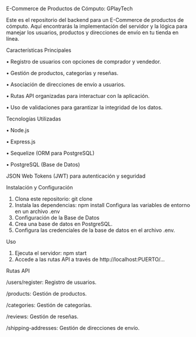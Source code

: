 E-Commerce de Productos de Cómputo: GPlayTech
  
Este es el repositorio del backend para un E-Commerce de productos de cómputo. Aquí encontrarás la implementación del servidor y la lógica para manejar los usuarios, productos y direcciones de envío en tu tienda en línea.
  
Características Principales
    
• Registro de usuarios con opciones de comprador y vendedor.
  
• Gestión de productos, categorías y reseñas.
  
• Asociación de direcciones de envío a usuarios.
  
• Rutas API organizadas para interactuar con la aplicación.
  
• Uso de validaciones para garantizar la integridad de los datos.
  
      
Tecnologías Utilizadas
  
• Node.js
  
• Express.js
  
• Sequelize (ORM para PostgreSQL)
  
• PostgreSQL (Base de Datos)
  
JSON Web Tokens (JWT) para autenticación y seguridad
  
Instalación y Configuración
1. Clona este repositorio: git clone 
2. Instala las dependencias: npm install
Configura las variables de entorno en un archivo .env
3. Configuración de la Base de Datos
4. Crea una base de datos en PostgreSQL.
5. Configura las credenciales de la base de datos en el archivo .env.
  
Uso
1. Ejecuta el servidor: npm start
2. Accede a las rutas API a través de http://localhost:PUERTO/...
  
Rutas API
  
/users/register: Registro de usuarios.
  
/products: Gestión de productos.
  
/categories: Gestión de categorías.
  
/reviews: Gestión de reseñas.
  
/shipping-addresses: Gestión de direcciones de envío.
